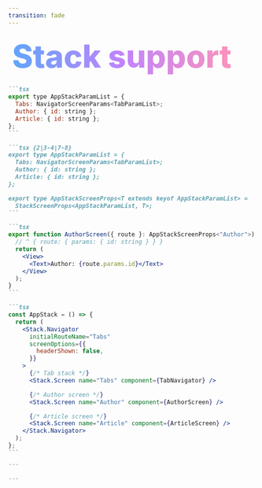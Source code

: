 ```yaml
---
transition: fade
---
```


<div
  v-motion
  :initial="{ x: -80 }"
  :enter="{ x: 0 }"
  :leave="{ x: 1000 }"
  style="font-size: 4rem; font-weight: 800; padding: 0.5rem; display: inline-block; line-height: 1.2;"
>
  <span style="background: linear-gradient(to right, rgb(96, 165, 250), rgb(192, 132, 252), rgb(251, 146, 188)); -webkit-background-clip: text; -webkit-text-fill-color: transparent; background-clip: text;">Stack support</span> 
</div>

````md magic-move {lines: true}
```tsx
export type AppStackParamList = {
  Tabs: NavigatorScreenParams<TabParamList>;
  Author: { id: string };
  Article: { id: string };
};
```

```tsx {2|3-4|7-8}
export type AppStackParamList = {
  Tabs: NavigatorScreenParams<TabParamList>;
  Author: { id: string };
  Article: { id: string };
};

export type AppStackScreenProps<T extends keyof AppStackParamList> =
  StackScreenProps<AppStackParamList, T>;
```

```tsx
export function AuthorScreen({ route }: AppStackScreenProps<"Author">) {
  // ^ { route: { params: { id: string } } }
  return (
    <View>
      <Text>Author: {route.params.id}</Text>
    </View>
  );
}
```

```tsx
const AppStack = () => {
  return (
    <Stack.Navigator
      initialRouteName="Tabs"
      screenOptions={{
        headerShown: false,
      }}
    >
      {/* Tab stack */}
      <Stack.Screen name="Tabs" component={TabNavigator} />

      {/* Author screen */}
      <Stack.Screen name="Author" component={AuthorScreen} />

      {/* Article screen */}
      <Stack.Screen name="Article" component={ArticleScreen} />
    </Stack.Navigator>
  );
};
```

```

```
````

<!--
Much like the tab param list, we need to create a stack param list. This lists all the available screens that our app can route to. 

* First we need to registr our tab with the navigator

* So for our example we know our author and article screens need to be passed an id param to fetch them from the cms

*  Next we need to create a helper type to get the stack props for a given screen. This makes sure that all the parameter that we destructure in our screens are typed correctly


* And thats pretty much it, we can go ahead and render our stack
-->
